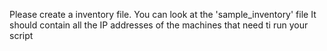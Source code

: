 Please create a inventory file.
You can look at the 'sample_inventory' file
It should contain all the IP addresses of the machines that need ti run your script
